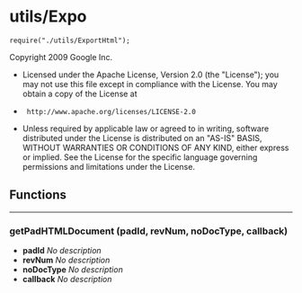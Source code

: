 # utils/Expo
`require("./utils/ExportHtml");`

Copyright 2009 Google Inc.
* Licensed under the Apache License, Version 2.0 (the "License");
you may not use this file except in compliance with the License.
You may obtain a copy of the License at
*      http://www.apache.org/licenses/LICENSE-2.0
* Unless required by applicable law or agreed to in writing, software
distributed under the License is distributed on an "AS-IS" BASIS,
WITHOUT WARRANTIES OR CONDITIONS OF ANY KIND, either express or implied.
See the License for the specific language governing permissions and
limitations under the License.

## Functions

- - -
### getPadHTMLDocument (padId, revNum, noDocType, callback)

* **padId** *No description*
* **revNum** *No description*
* **noDocType** *No description*
* **callback** *No description*


